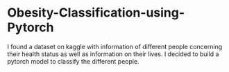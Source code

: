 # Obesity-Classification-using-Pytorch
I found a dataset on kaggle with information of different people concerning their health status as well as information on their lives. I decided to build a pytorch model to classify the different people.
